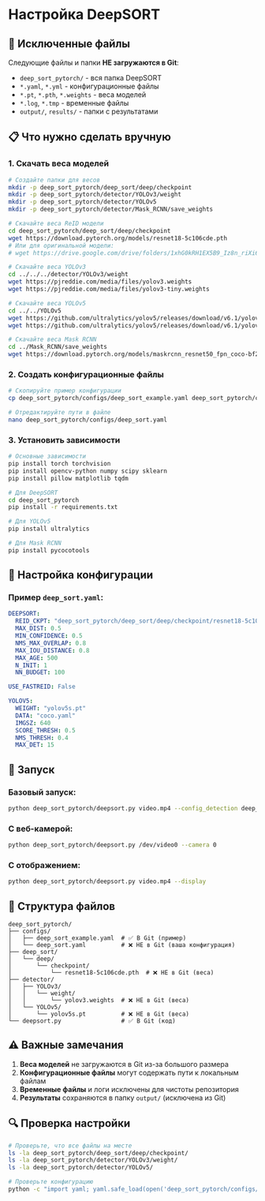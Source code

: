 # Настройка DeepSORT

## 🚫 Исключенные файлы

Следующие файлы и папки **НЕ загружаются в Git**:

- `deep_sort_pytorch/` - вся папка DeepSORT
- `*.yaml`, `*.yml` - конфигурационные файлы
- `*.pt`, `*.pth`, `*.weights` - веса моделей
- `*.log`, `*.tmp` - временные файлы
- `output/`, `results/` - папки с результатами

## 📋 Что нужно сделать вручную

### 1. Скачать веса моделей

```bash
# Создайте папки для весов
mkdir -p deep_sort_pytorch/deep_sort/deep/checkpoint
mkdir -p deep_sort_pytorch/detector/YOLOv3/weight
mkdir -p deep_sort_pytorch/detector/YOLOv5
mkdir -p deep_sort_pytorch/detector/Mask_RCNN/save_weights

# Скачайте веса ReID модели
cd deep_sort_pytorch/deep_sort/deep/checkpoint
wget https://download.pytorch.org/models/resnet18-5c106cde.pth
# Или для оригинальной модели:
# wget https://drive.google.com/drive/folders/1xhG0kRH1EX5B9_Iz8n_riXi6

# Скачайте веса YOLOv3
cd ../../../detector/YOLOv3/weight
wget https://pjreddie.com/media/files/yolov3.weights
wget https://pjreddie.com/media/files/yolov3-tiny.weights

# Скачайте веса YOLOv5
cd ../../YOLOv5
wget https://github.com/ultralytics/yolov5/releases/download/v6.1/yolov5s.pt
wget https://github.com/ultralytics/yolov5/releases/download/v6.1/yolov5m.pt

# Скачайте веса Mask RCNN
cd ../Mask_RCNN/save_weights
wget https://download.pytorch.org/models/maskrcnn_resnet50_fpn_coco-bf2d0c1e.pth
```

### 2. Создать конфигурационные файлы

```bash
# Скопируйте пример конфигурации
cp deep_sort_pytorch/configs/deep_sort_example.yaml deep_sort_pytorch/configs/deep_sort.yaml

# Отредактируйте пути в файле
nano deep_sort_pytorch/configs/deep_sort.yaml
```

### 3. Установить зависимости

```bash
# Основные зависимости
pip install torch torchvision
pip install opencv-python numpy scipy sklearn
pip install pillow matplotlib tqdm

# Для DeepSORT
cd deep_sort_pytorch
pip install -r requirements.txt

# Для YOLOv5
pip install ultralytics

# Для Mask RCNN
pip install pycocotools
```

## 🔧 Настройка конфигурации

### Пример `deep_sort.yaml`:

```yaml
DEEPSORT:
  REID_CKPT: "deep_sort_pytorch/deep_sort/deep/checkpoint/resnet18-5c106cde.pth"
  MAX_DIST: 0.5
  MIN_CONFIDENCE: 0.5
  NMS_MAX_OVERLAP: 0.8
  MAX_IOU_DISTANCE: 0.8
  MAX_AGE: 500
  N_INIT: 1
  NN_BUDGET: 100

USE_FASTREID: False

YOLOV5:
  WEIGHT: "yolov5s.pt"
  DATA: "coco.yaml"
  IMGSZ: 640
  SCORE_THRESH: 0.5
  NMS_THRESH: 0.4
  MAX_DET: 15
```

## 🚀 Запуск

### Базовый запуск:
```bash
python deep_sort_pytorch/deepsort.py video.mp4 --config_detection deep_sort_pytorch/configs/yolov5s.yaml
```

### С веб-камерой:
```bash
python deep_sort_pytorch/deepsort.py /dev/video0 --camera 0
```

### С отображением:
```bash
python deep_sort_pytorch/deepsort.py video.mp4 --display
```

## 📁 Структура файлов

```
deep_sort_pytorch/
├── configs/
│   ├── deep_sort_example.yaml  # ✅ В Git (пример)
│   └── deep_sort.yaml          # ❌ НЕ в Git (ваша конфигурация)
├── deep_sort/
│   └── deep/
│       └── checkpoint/
│           └── resnet18-5c106cde.pth  # ❌ НЕ в Git (веса)
├── detector/
│   ├── YOLOv3/
│   │   └── weight/
│   │       └── yolov3.weights  # ❌ НЕ в Git (веса)
│   └── YOLOv5/
│       └── yolov5s.pt          # ❌ НЕ в Git (веса)
└── deepsort.py                 # ✅ В Git (код)
```

## ⚠️ Важные замечания

1. **Веса моделей** не загружаются в Git из-за большого размера
2. **Конфигурационные файлы** могут содержать пути к локальным файлам
3. **Временные файлы** и логи исключены для чистоты репозитория
4. **Результаты** сохраняются в папку `output/` (исключена из Git)

## 🔍 Проверка настройки

```bash
# Проверьте, что все файлы на месте
ls -la deep_sort_pytorch/deep_sort/deep/checkpoint/
ls -la deep_sort_pytorch/detector/YOLOv3/weight/
ls -la deep_sort_pytorch/detector/YOLOv5/

# Проверьте конфигурацию
python -c "import yaml; yaml.safe_load(open('deep_sort_pytorch/configs/deep_sort.yaml'))"
``` 